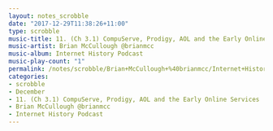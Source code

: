 ```yaml
---
layout: notes_scrobble
date: "2017-12-29T11:38:26+11:00"
type: scrobble
music-title: 11. (Ch 3.1) CompuServe, Prodigy, AOL and the Early Online Services
music-artist: Brian McCullough @brianmcc
music-album: Internet History Podcast
music-play-count: "1"
permalink: /notes/scrobble/Brian+McCullough+%40brianmcc/Internet+History+Podcast/cc293059f56fd4864643be33fc0d6be73582fd03.html
categories:
- scrobble
- December
- 11. (Ch 3.1) CompuServe, Prodigy, AOL and the Early Online Services
- Brian McCullough @brianmcc
- Internet History Podcast
---
```

